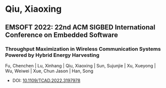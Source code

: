 # Qiu, Xiaoxing

## EMSOFT 2022: 22nd ACM SIGBED International Conference on Embedded Software

### Throughput Maximization in Wireless Communication Systems Powered by Hybrid Energy Harvesting
Fu, Chenchen | Lu, Xinhang | Qiu, Xiaoxing | Sun, Sujunjie | Xu, Xueyong | Wu, Weiwei | Xue, Chun Jason | Han, Song
* DOI: [10.1109/TCAD.2022.3197978](https://doi.org/10.1109/TCAD.2022.3197978)

